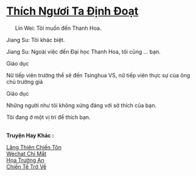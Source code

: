 <a href="https://truyentiki.com/thich-nguoi-ta-dinh-doat.33763/" title="Thích Ngươi Ta Định Đoạt"><h1>Thích Ngươi Ta Định Đoạt</h1></a><div style="display:table"><img align="right" style="float: left; padding: 10px;" src="https://truyentiki.com/images/story/200x260/33763.jpg" alt="">Lin Wei: Tôi muốn đến Thanh Hoa. <p></p> Jiang Su: Tôi khác biệt. <p></p> Jiang Su: Ngoài việc đến Đại học Thanh Hoa, tôi cũng ... bạn. <p></p> Giáo dục <p></p> Nữ tiếp viên trường thề sẽ đến Tsinghua VS, nữ tiếp viên thực sự của ông chủ trường giả <p></p> Giáo dục <p></p> Những người như tôi không xứng đáng với sở thích của bạn. <p></p> Tôi đang ở một vị trí để thích bạn.</div><p><br><b>Truyện Hay Khác :</b></p><a href="https://truyentiki.com/lang-thien-chien-ton.33762/" alt="Lăng Thiên Chiến Tôn">Lăng Thiên Chiến Tôn</a><br/><a href="https://www.plurk.com/p/nuje22" alt="Wechat Chi Mắt">Wechat Chi Mắt</a><br/><a href="https://github.com/nownovels/top500/tree/master/truyenhay/33852/" alt="Họa Trường An">Họa Trường An</a><br/><a href="https://github.com/nownovels/top500/tree/master/truyenhay/33786/" alt="Chiến Tế Trở Về">Chiến Tế Trở Về</a><br/>